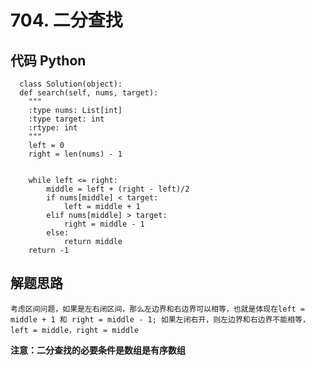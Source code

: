  # 704. 二分查找
## 代码 Python
      class Solution(object):
      def search(self, nums, target):
        """
        :type nums: List[int]
        :type target: int
        :rtype: int
        """
        left = 0
        right = len(nums) - 1
       
       
        while left <= right:
            middle = left + (right - left)/2
            if nums[middle] < target:
                left = middle + 1
            elif nums[middle] > target:
                right = middle - 1
            else:
                return middle
        return -1
  ## 解题思路
    考虑区间问题，如果是左右闭区间，那么左边界和右边界可以相等，也就是体现在left = middle + 1 和 right = middle - 1; 如果左闭右开，则左边界和右边界不能相等，left = middle，right = middle
    
**注意：二分查找的必要条件是数组是有序数组**
  
